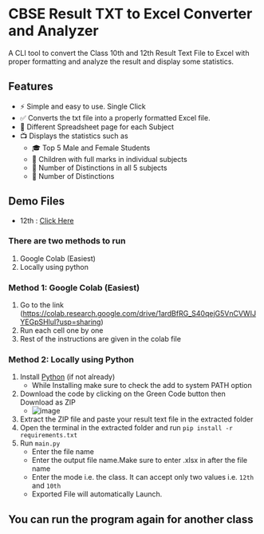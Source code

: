 # CBSE Result TXT to Excel Converter and Analyzer
A CLI tool to convert the Class 10th and 12th Result Text File to Excel with proper formatting and analyze the result and display some statistics.

## Features
* ⚡ Simple and easy to use. Single Click
* ️✅ Converts the txt file into a properly formatted Excel file.
* 🔢 Different Spreadsheet page for each Subject
* 📺 Displays the statistics such as 
  * 🎓 Top 5 Male and Female Students
  * 💯 Children with full marks in individual subjects
  * 📔 Number of Distinctions in all 5 subjects
  * 📑 Number of Distinctions
## Demo Files
* 12th : [Click Here](https://github.com/PrathamGupta06/cbse-results-analyzer/releases/download/v1.0.0/12th_Demo.txt)

### There are two methods to run
1. Google Colab (Easiest)
2. Locally using python

### Method 1: Google Colab (Easiest)
1. Go to the link (https://colab.research.google.com/drive/1ardBfRG_S40qejG5VnCVWIJYEGpSHluI?usp=sharing)
2. Run each cell one by one
3. Rest of the instructions are given in the colab file

### Method 2: Locally using Python
1. Install [Python](https://www.python.org/downloads/) (if not already)
    * While Installing make sure to check the add to system PATH option
2. Download the code by clicking on the Green Code button then Download as ZIP
    * ![image](https://user-images.githubusercontent.com/87975651/188325450-7c2e950a-cd7a-4d07-b9c2-5f73a4e177a4.png)
4. Extract the ZIP file and paste your result text file in the extracted folder
5. Open the terminal in the extracted folder and run `pip install -r requirements.txt`
6. Run `main.py`
    * Enter the file name
    * Enter the output file name.Make sure to enter .xlsx in after the file name
    * Enter the mode i.e. the class. It can accept only two values i.e. `12th` and `10th`
    * Exported File will automatically Launch.
  
## You can run the program again for another class
